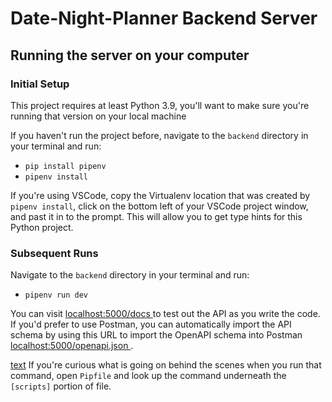 # Date-Night-Planner Backend Server

## Running the server on your computer

### Initial Setup

This project requires at least Python 3.9, you'll want to make sure you're running that version on your local machine

If you haven't run the project before, navigate to the `backend` directory in your terminal and run:

* `pip install pipenv`
* `pipenv install`

If you're using VSCode, copy the Virtualenv location that was created by `pipenv install`,  click on the bottom left of your VSCode project window, and past it in to the prompt. This will allow you to get type hints for this Python project.
### Subsequent Runs

Navigate to the `backend` directory in your terminal and run:

* `pipenv run dev`

You can visit [ localhost:5000/docs ]( http://localhost:5000/docs ) to test out the API as you write the code. If you'd prefer to use Postman, you can automatically import the API schema by using this URL to import the OpenAPI schema into Postman [ localhost:5000/openapi.json ]( http://localhost:5000/openapi.json ).

[text](https://link)
If you're curious what is going on behind the scenes when you run that command, open `Pipfile` and look up the command underneath the `[scripts]`  portion of file.